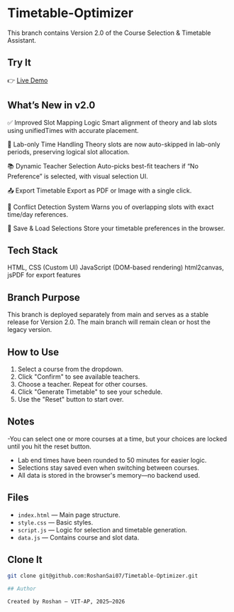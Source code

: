 # Timetable-Optimizer

This branch contains Version 2.0 of the Course Selection & Timetable Assistant.

## Try It
👉 [Live Demo](https://roshansai07.github.io/Timetable-Optimizer/)

## What’s New in v2.0
✅ Improved Slot Mapping Logic
Smart alignment of theory and lab slots using unifiedTimes with accurate placement.

🎯 Lab-only Time Handling
Theory slots are now auto-skipped in lab-only periods, preserving logical slot allocation.

📚 Dynamic Teacher Selection
Auto-picks best-fit teachers if “No Preference” is selected, with visual selection UI.

📤 Export Timetable
Export as PDF or Image with a single click.

🧠 Conflict Detection System
Warns you of overlapping slots with exact time/day references.

💾 Save & Load Selections
Store your timetable preferences in the browser.

## Tech Stack
HTML, CSS (Custom UI)
JavaScript (DOM-based rendering)
html2canvas, jsPDF for export features

## Branch Purpose
This branch is deployed separately from main and serves as a stable release for Version 2.0.
The main branch will remain clean or host the legacy version.

## How to Use

1. Select a course from the dropdown.
2. Click "Confirm" to see available teachers.
3. Choose a teacher. Repeat for other courses.
4. Click "Generate Timetable" to see your schedule.
5. Use the "Reset" button to start over.

## Notes
-You can select one or more courses at a time, but your choices are locked until you hit the reset button.
- Lab end times have been rounded to 50 minutes for easier logic.
- Selections stay saved even when switching between courses.
- All data is stored in the browser's memory—no backend used.

## Files

- `index.html` — Main page structure.
- `style.css` — Basic styles.
- `script.js` — Logic for selection and timetable generation.
- `data.js` — Contains course and slot data.


## Clone It

```bash
git clone git@github.com:RoshanSai07/Timetable-Optimizer.git

## Author

Created by Roshan – VIT-AP, 2025–2026
